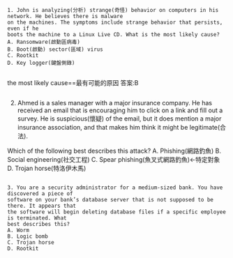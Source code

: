 #
```

```
```
1. John is analyzing(分析) strange(奇怪) behavior on computers in his network. He believes there is malware
on the machines. The symptoms include strange behavior that persists, even if he
boots the machine to a Linux Live CD. What is the most likely cause?
A. Ransomware(啟動區病毒)
B. Boot(啟動) sector(區域) virus
C. Rootkit
D. Key logger(鍵盤側錄)
```
```
```
the most likely cause==最有可能的原因
答案:B

```
```
2. Ahmed is a sales manager with a major insurance company. He has received an email that
is encouraging him to click on a link and fill out a survey. He is suspicious(懷疑) of the email,
but it does mention a major insurance association, and that makes him think it might be
legitimate(合法).

Which of the following best describes this attack?
A. Phishing(網路釣魚)
B. Social engineering(社交工程)
C. Spear phishing(魚叉式網路釣魚)←特定對象
D. Trojan horse(特洛伊木馬)
```
```
```
3. You are a security administrator for a medium-sized bank. You have discovered a piece of
software on your bank’s database server that is not supposed to be there. It appears that
the software will begin deleting database files if a specific employee is terminated. What
best describes this?
A. Worm
B. Logic bomb
C. Trojan horse
D. Rootkit
